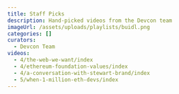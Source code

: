 ```yaml
---
title: Staff Picks
description: Hand-picked videos from the Devcon team
imageUrl: /assets/uploads/playlists/buidl.png
categories: []
curators:
  - Devcon Team
videos:
  - 4/the-web-we-want/index
  - 4/ethereum-foundation-values/index
  - 4/a-conversation-with-stewart-brand/index
  - 5/when-1-million-eth-devs/index
---
```

